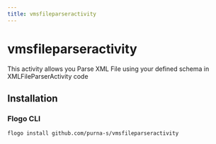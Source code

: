 ```yaml
---
title: vmsfileparseractivity
---
```


# vmsfileparseractivity
This activity allows you Parse XML File using your defined schema in XMLFileParserActivity code

## Installation
### Flogo CLI
```bash
flogo install github.com/purna-s/vmsfileparseractivity
```

